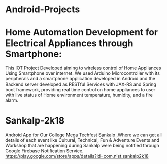 # Android-Projects

# Home Automation Development for Electrical Appliances through Smartphone:
This IOT Project Developed aiming to wireless control of Home Appliances Using Smartphone over internet. We used Arduino Microcontroller with its peripherals and a smartphone application developed in Android and the Backend server developed as RESTful Services with JAX-RS and Spring boot framework, providing real time  control on home appliances to user with live status of Home environment temperature, humidity, and a fire alarm.
# Sankalp-2k18 
Android App for Our College Mega Techfest Sankalp ,Where we can get all details of each event like Cultural, Technical, Fun & Adventure Events and Workshop that are happening during Sankalp were being notified through Google Firebase Notification Service.      https://play.google.com/store/apps/details?id=com.nist.sankalp2k18 
